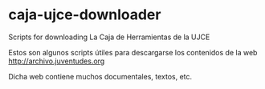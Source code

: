 # caja-ujce-downloader

Scripts for downloading La Caja de Herramientas de la UJCE

Estos son algunos scripts útiles para descargarse los contenidos de la web http://archivo.juventudes.org

Dicha web contiene muchos documentales, textos, etc.
